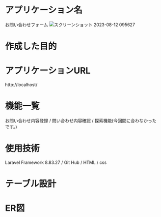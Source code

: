 # アプリケーション名
お問い合わせフォーム
![スクリーンショット 2023-08-12 095627](https://github.com/miyu34/advance_test_miyoshi/assets/125182885/dd4eda0d-a251-4b14-934a-5d8eccbd0ead)
 
# 作成した目的
 
# アプリケーションURL
http://localhost/
 
# 機能一覧
お問い合わせ内容登録 / 問い合わせ内容確認 / 探索機能(今回間に合わなかったです。) 
 
# 使用技術
Laravel Framework 8.83.27 / Git Hub / HTML / css
 
# テーブル設計
 
 
# ER図
 
